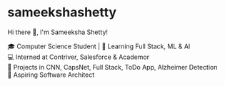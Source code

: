 # sameekshashetty
Hi there 👋, I'm Sameeksha Shetty!

🎓 Computer Science Student | 🌱 Learning Full Stack, ML & AI  
💻 Interned at Contriver, Salesforce & Academor  
🧠 Projects in CNN, CapsNet, Full Stack, ToDo App, Alzheimer Detection  
🚀 Aspiring Software Architect   
